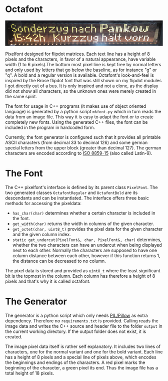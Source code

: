 # Octafont

![Example image](/img/example.png)

Pixelfont designed for flipdot matrices. Each text line has a height of 8 pixels and the characters, in favor of a natural appearance, have variable width (1 to 6 pixels).The bottom most pixel line is kept free by normal letters and only used by letters that go below the baseline, as for instance "g" or "q". A bold and a regular version is available. Octafont's look-and-feel is inspired by the Brose flipdot font that was still shown on my flipdot modules I got directly out of a bus. It is only inspired and not a clone, as the display did not show all characters, so the unknown ones were merely created in the same spirit.

The font for usage in C++ programs (it makes use of object oriented language) is generated by a python script `mkfont.py` which in turn reads the data from an image file. This way it is easy to adapt the font or to create completely new fonts. Using the generated C++ files, the font can be included in the program in hardcoded form.

Currently, the font generator is configured such that it provides all printable ASCII characters (from decimal 33 to decimal 126) and some german special letters from the upper block (greater than decimal 127). The german characters are encoded according to [ISO 8859-15](https://de.wikipedia.org/wiki/ISO_8859-15) (also called Latin-9). 

# The Font

The C++ pixelfont's interface is defined by its parent class `PixelFont`. The two generated classes `OctafontRegular` and `OctafontBold` are its descendants and can be instantiated. The interface offers three basic methods for accessing the pixeldata:

* `has_char(char)` determines whether a certain character is included in the font.
* `get_width(char)` returns the width in columns of the given character.
* `get_octet(char, uint8_t)` provides the pixel data for the given character and the given column index.
* `static get_undercut(PixelFont&, char, PixelFont&, char)` determines, whether the two characters can have an undercut when being displayed next to each other. Normally the characters are supposed to have one column distance between each other, however if this function returns 1, the distance can be decreased to no column.

The pixel data is stored and provided as `uint8_t` where the least significant bit is the topmost in the column. Each column has therefore a height of 8 pixels and that's why it is called octafont.

# The Generator

The generator is a python script which only needs [PIL/Pillow](https://pypi.org/project/Pillow/) as extra dependency. Therefore no `requirements.txt` is provided. Calling reads the image data and writes the C++ source and header file to the folder `output` in the current working directory. If the output folder does not exist, it is created.

The image pixel data itself is rather self explanatory. It includes two lines of characters, one for the normal variant and one for the bold variant. Each line has a height of 8 pixels and a special line of pixels above, which encodes the beginnings and endings of the characters. A red pixel marks the beginning of the character, a green pixel its end. Thus the image file has a total height of 18 pixels.
